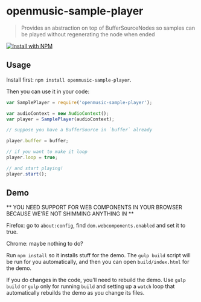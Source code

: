 # openmusic-sample-player

> Provides an abstraction on top of BufferSourceNodes so samples can be played without regenerating the node when ended

[![Install with NPM](https://nodei.co/npm/openmusic-sample-player.png?downloads=true&stars=true)](https://nodei.co/npm/openmusic-sample-player/)

## Usage

Install first: `npm install openmusic-sample-player`.

Then you can use it in your code:

```javascript
var SamplePlayer = require('openmusic-sample-player');

var audioContext = new AudioContext();
var player = SamplePlayer(audioContext);

// suppose you have a BufferSource in `buffer` already

player.buffer = buffer;

// if you want to make it loop
player.loop = true;

// and start playing!
player.start();

```

## Demo

** YOU NEED SUPPORT FOR WEB COMPONENTS IN YOUR BROWSER BECAUSE WE'RE NOT SHIMMING ANYTHING IN **

Firefox: go to `about:config`, find `dom.webcomponents.enabled` and set it to true.

Chrome: maybe nothing to do?

Run `npm install` so it installs stuff for the demo. The `gulp build` script will be run for you automatically, and then you can open `build/index.html` for the demo.

If you do changes in the code, you'll need to rebuild the demo. Use `gulp build` or `gulp` only for running `build` and setting up a `watch` loop that automatically rebuilds the demo as you change its files.

